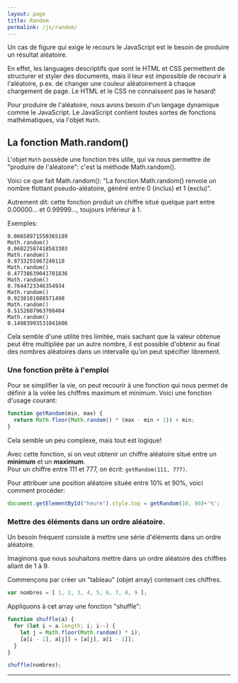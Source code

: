 ```yaml
---
layout: page
title: Random
permalink: /js/random/
---
```


Un cas de figure qui exige le recours le JavaScript est le besoin de produire un résultat aléatoire.

En effet, les languages descriptifs que sont le HTML et CSS permettent de structurer et styler des documents, mais il leur est impossible de recourir à l'aléatoire, p.ex. de changer une couleur aléatoirement à chaque chargement de page. Le HTML et le CSS ne connaissent pas le hasard!

Pour produire de l'aléatoire, nous avons besoin d'un langage dynamique comme le JavaScript. Le JavaScript contient toutes sortes de fonctions mathématiques, via l'objet `Math`.

## La fonction Math.random() 

L'objet `Math` possède une fonction très utile, qui va nous permettre de "produire de l'aléatoire": c'est la méthode Math.random().

Voici ce que fait Math.random(): "La fonction Math.random() renvoie un nombre flottant pseudo-aléatoire, généré entre 0 (inclus) et 1 (exclu)".

Autrement dit: cette fonction produit un chiffre situé quelque part entre 0.00000... et 0.99999..., toujours inférieur à 1.

Exemples:

```
0.06658971550365189
Math.random()
0.06022587418583303
Math.random()
0.9733255967240118
Math.random()
0.47738639041701836
Math.random()
0.7644723346354934
Math.random()
0.9238101088571498
Math.random()
0.5152607963708404
Math.random()
0.14983993531041606
```

Cela semble d'une utilité très limitée, mais sachant que la valeur obtenue peut être multipliée par un autre nombre, il est possible d'obtenir au final des nombres aléatoires dans un intervalle qu'on peut spécifier librement.

### Une fonction prête à l'emploi

Pour se simplifier la vie, on peut recourir à une fonction qui nous permet de définir à la volée les chiffres maximum et minimum. Voici une fonction d'usage courant:

```javascript
function getRandom(min, max) {
  return Math.floor(Math.random() * (max - min + 1)) + min;
}
```

Cela semble un peu complexe, mais tout est logique!

Avec cette fonction, si on veut obtenir un chiffre aléatoire situé entre un **minimum** et un **maximum**.  
Pour un chiffre entre 111 et 777, on écrit: ```getRandom(111, 777)```.

Pour attribuer une position aléatoire située entre 10% et 90%, voici comment procéder:

```javascript
document.getElementById("heure").style.top = getRandom(10, 90)+'%';
```

### Mettre des éléments dans un ordre aléatoire.

Un besoin fréquent consiste à mettre une série d'éléments dans un ordre aléatoire.

Imaginons que nous souhaitons mettre dans un ordre aléatoire des chiffres allant de 1 à 9.

Commençons par créer un "tableau" (objet array) contenant ces chiffres.

```javascript
var nombres = [ 1, 2, 3, 4, 5, 6, 7, 8, 9 ];
```

Appliquons à cet array une fonction "shuffle":

```javascript
function shuffle(a) {
  for (let i = a.length; i; i--) {
    let j = Math.floor(Math.random() * i);
    [a[i - 1], a[j]] = [a[j], a[i - 1]];
  }
}

shuffle(nombres);
```


***
